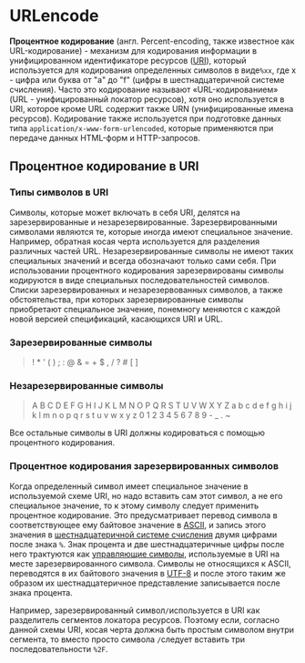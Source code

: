 # URLencode

**Процентное кодирование** \(англ. Percent-encoding, также известное как URL-кодирование\) - механизм для кодирования информации в унифицированном идентификаторе ресурсов \([URI](https://ru.wikipedia.org/wiki/URI)\), который используется для кодирования определенных символов в виде`%xx`, где x - цифра или буква от "a" до "f" \(цифры в шестнадцатеричной системе счисления\). Часто это кодирование называют «URL-кодированием» \(URL - унифицированный локатор ресурсов\), хотя оно используется в URI, которое кроме URL содержит также URN \(унифицированные имена ресурсов\). Кодирование также используется при подготовке данных типа `application/x-www-form-urlencoded`, которые применяются при передаче данных HTML-форм и HTTP-запросов.

## Процентное кодирование в URI

### Типы символов в URI

Символы, которые может включать в себя URI, делятся на зарезервированные и незарезервированные. Зарезервированными символами являются те, которые иногда имеют специальное значение. Например, обратная косая черта используется для разделения различных частей URL. Незарезервированные символы не имеют таких специальных значений и всегда обозначают только сами себя. При использовании процентного кодирования зарезервированы символы кодируются в виде специальных последовательностей символов. Списки зарезервированных и незарезервованных символов, а также обстоятельства, при которых зарезервированные символы приобретают специальное значение, понемногу меняются с каждой новой версией спецификаций, касающихся URI и URL.

### Зарезервированные символы

> ! \* ' \( \) ; : @ & = + $ , / ? \# \[ \]

### Незарезервированные символы 

> A B C D E F G H I J K L M N O P Q R S T U V W X Y Z a b c d e f g h i j k l m n o p q r s t u v w x y z 0 1 2 3 4 5 6 7 8 9 - \_ . ~

Все остальные символы в URI должны кодироваться с помощью процентного кодирования.

### Процентное кодирования зарезервированных символов

Когда определенный символ имеет специальное значение в используемой схеме URI, но надо вставить сам этот символ, а не его специальное значение, то к этому символу следует применить процентное кодирование. Это предусматривает перевод символа в соответствующее ему байтовое значение в [ASCII](https://uk.wikipedia.org/wiki/ASCII), и запись этого значения в [шестнадцатеричной системе счисления](https://ru.wikipedia.org/wiki/%D0%A8%D0%B5%D1%81%D1%82%D0%BD%D0%B0%D0%B4%D1%86%D0%B0%D1%82%D0%B5%D1%80%D0%B8%D1%87%D0%BD%D0%B0%D1%8F_%D1%81%D0%B8%D1%81%D1%82%D0%B5%D0%BC%D0%B0_%D1%81%D1%87%D0%B8%D1%81%D0%BB%D0%B5%D0%BD%D0%B8%D1%8F) двумя цифрами после знака `%`. Знак процента и две  шестнадцатеричные цифры после него трактуются как [управляющие символы](https://ru.wikipedia.org/wiki/%D0%A3%D0%BF%D1%80%D0%B0%D0%B2%D0%BB%D1%8F%D1%8E%D1%89%D0%B8%D0%B5_%D1%81%D0%B8%D0%BC%D0%B2%D0%BE%D0%BB%D1%8B), используемые в URI на месте зарезервированного символа. Символы не относящихся к ASCII, переводятся в их байтового значения в [UTF-8](https://uk.wikipedia.org/wiki/UTF-8) и после этого таким же образом их шестнадцатеричное представление записывается после знака процента.

Например, зарезервированный символ`/`используется в URI как разделитель сегментов локатора ресурсов. Поэтому если, согласно данной схемы URI, косая черта должна быть простым символом внутри сегмента, то вместо просто символа `/`следует вставить три последовательности `%2F`.



#### 

 




